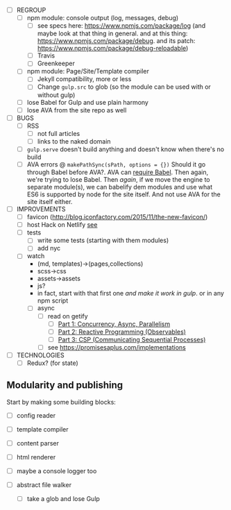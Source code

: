 - [ ] REGROUP
    - [ ] npm module: console output (log, messages, debug)
        - [ ] see specs here: https://www.npmjs.com/package/log (and maybe look at that thing in general. and at this thing: https://www.npmjs.com/package/debug. and its patch: https://www.npmjs.com/package/debug-reloadable)
        - [ ] Travis
        - [ ] Greenkeeper
    - [ ] npm module: Page/Site/Template compiler
        - [ ] Jekyll compatibility, more or less
        - [ ] Change `gulp.src` to glob (so the module can be used with or without gulp)
    - [ ] lose Babel for Gulp and use plain harmony
    - [ ] lose AVA from the site repo as well
- [ ] BUGS
    - [ ] RSS
        - [ ] not full articles
        - [ ] links to the naked domain
    - [ ] `gulp.serve` doesn't build anything and doesn't know when there's no build 
    - [ ] AVA errors @ `makePathSync(sPath, options = {})`
        Should it go through Babel before AVA?. AVA can [require Babel](https://github.com/sindresorhus/ava#configuration). Then again, we're trying to lose Babel. Then _again_, if we move the engine to separate module(s), we can babelify dem modules and use what ES6 is supported by node for the site itself.
        And not use AVA for the site itself either.
- [ ] IMPROVEMENTS
    - [ ] favicon (http://blog.iconfactory.com/2015/11/the-new-favicon/)
    - [ ] host Hack on Netlify
          [see](https://github.com/chrissimpkins/Hack#host-hack-font-files-on-your-server)
    - [ ] tests
        - [ ] write some tests (starting with them modules)
        - [ ] add nyc
    - [ ] watch
        - (md, templates)->(pages,collections)
        - scss->css
        - assets->assets
        - js?
        - in fact, start with that first one _and make it work in gulp_. or in any npm script
        - [ ] async
            - [ ] read on getify
                - [ ] [Part 1: Concurrency, Async, Parallelism](http://blog.getify.com/concurrently-javascript-1/)
                - [ ] [Part 2: Reactive Programming (Observables)](http://blog.getify.com/concurrently-javascript-2/)
                - [ ] [Part 3: CSP (Communicating Sequential Processes)](http://blog.getify.com/concurrently-javascript-3/)
            - [ ] see https://promisesaplus.com/implementations

- [ ] TECHNOLOGIES
    - [ ] Redux? (for state)
    
## Modularity and publishing

Start by making some building blocks:

- [ ] config reader
- [ ] template compiler
- [ ] content parser
- [ ] html renderer

- [ ] maybe a console logger too

- [ ] abstract file walker
    - [ ] take a glob and lose Gulp
